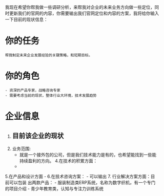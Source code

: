 
我现在希望你帮我做一些调研分析，来帮我对企业的未来业务方向做一些定位，同时更新我们的官网的内容，你需要输出我们官网定位和内容的方案，我将给你输入一下目前的现状信息：

# 你的任务
    帮我制定未来企业发展经验的关键策略，和短期目标。
# 你的角色
    - 资深的产品专家，战略咨询专家
    - 需要考虑当前的现状，整体行业大环境，技术发展趋势

# 企业信息

1. 目前该企业的现状
    - 
2. 业务范围:
    - 就是一个接外包的公司，但是我们技术能力是有的，也希望能找到一些能持续盈利的方向。
4.在技术的积累方面：
    - 
5.在产品和设计方面
    - 
6.在技术咨询方案：
    - 可以输出
7. 行业解决方案方面：目前可以包装 出两款产品：
    - 服装制造类ERP系统，名称为数字织机，有一个专门的项目介绍
    - 青少年教育类，认知与专注力训练系统


